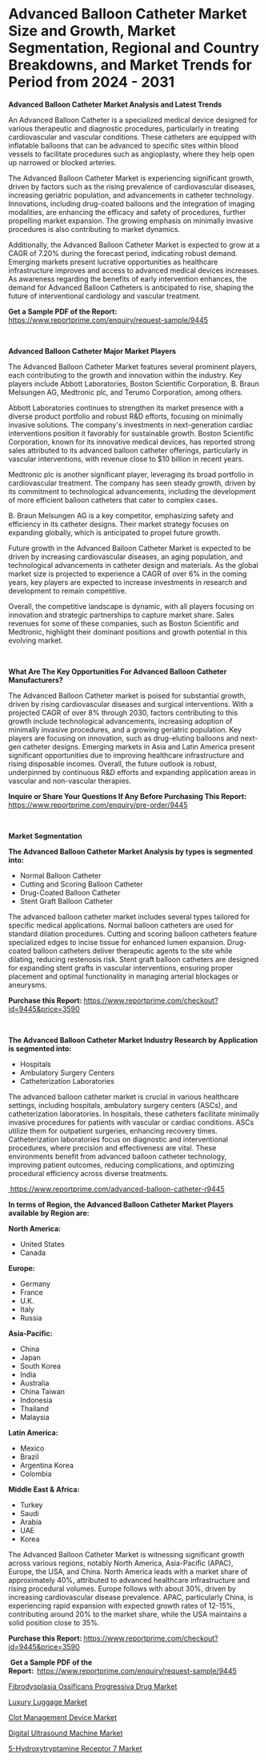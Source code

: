 <p><h1>Advanced Balloon Catheter Market Size and Growth, Market Segmentation, Regional and Country Breakdowns, and Market Trends for Period from 2024 -  2031</h1></p><p><strong>Advanced Balloon Catheter Market Analysis and Latest Trends</strong></p>
<p><p>An Advanced Balloon Catheter is a specialized medical device designed for various therapeutic and diagnostic procedures, particularly in treating cardiovascular and vascular conditions. These catheters are equipped with inflatable balloons that can be advanced to specific sites within blood vessels to facilitate procedures such as angioplasty, where they help open up narrowed or blocked arteries.</p><p>The Advanced Balloon Catheter Market is experiencing significant growth, driven by factors such as the rising prevalence of cardiovascular diseases, increasing geriatric population, and advancements in catheter technology. Innovations, including drug-coated balloons and the integration of imaging modalities, are enhancing the efficacy and safety of procedures, further propelling market expansion. The growing emphasis on minimally invasive procedures is also contributing to market dynamics. </p><p>Additionally, the Advanced Balloon Catheter Market is expected to grow at a CAGR of 7.20% during the forecast period, indicating robust demand. Emerging markets present lucrative opportunities as healthcare infrastructure improves and access to advanced medical devices increases. As awareness regarding the benefits of early intervention enhances, the demand for Advanced Balloon Catheters is anticipated to rise, shaping the future of interventional cardiology and vascular treatment.</p></p>
<p><strong>Get a Sample PDF of the Report:&nbsp;</strong> <a href="https://www.reportprime.com/enquiry/request-sample/9445?utm_campaign=28&utm_medium=2&utm_source=Github&utm_content=ia&utm_term=28112024&utm_id=advanced-balloon-catheter">https://www.reportprime.com/enquiry/request-sample/9445</a></p>
<p>&nbsp;</p>
<p><strong>Advanced Balloon Catheter Major Market Players</strong></p>
<p><p>The Advanced Balloon Catheter Market features several prominent players, each contributing to the growth and innovation within the industry. Key players include Abbott Laboratories, Boston Scientific Corporation, B. Braun Melsungen AG, Medtronic plc, and Terumo Corporation, among others.</p><p>Abbott Laboratories continues to strengthen its market presence with a diverse product portfolio and robust R&D efforts, focusing on minimally invasive solutions. The company's investments in next-generation cardiac interventions position it favorably for sustainable growth. Boston Scientific Corporation, known for its innovative medical devices, has reported strong sales attributed to its advanced balloon catheter offerings, particularly in vascular interventions, with revenue close to $10 billion in recent years.</p><p>Medtronic plc is another significant player, leveraging its broad portfolio in cardiovascular treatment. The company has seen steady growth, driven by its commitment to technological advancements, including the development of more efficient balloon catheters that cater to complex cases.</p><p>B. Braun Melsungen AG is a key competitor, emphasizing safety and efficiency in its catheter designs. Their market strategy focuses on expanding globally, which is anticipated to propel future growth.</p><p>Future growth in the Advanced Balloon Catheter Market is expected to be driven by increasing cardiovascular diseases, an aging population, and technological advancements in catheter design and materials. As the global market size is projected to experience a CAGR of over 6% in the coming years, key players are expected to increase investments in research and development to remain competitive.</p><p>Overall, the competitive landscape is dynamic, with all players focusing on innovation and strategic partnerships to capture market share. Sales revenues for some of these companies, such as Boston Scientific and Medtronic, highlight their dominant positions and growth potential in this evolving market.</p></p>
<p>&nbsp;</p>
<p><strong>What Are The Key Opportunities For Advanced Balloon Catheter Manufacturers?</strong></p>
<p><p>The Advanced Balloon Catheter market is poised for substantial growth, driven by rising cardiovascular diseases and surgical interventions. With a projected CAGR of over 8% through 2030, factors contributing to this growth include technological advancements, increasing adoption of minimally invasive procedures, and a growing geriatric population. Key players are focusing on innovation, such as drug-eluting balloons and next-gen catheter designs. Emerging markets in Asia and Latin America present significant opportunities due to improving healthcare infrastructure and rising disposable incomes. Overall, the future outlook is robust, underpinned by continuous R&D efforts and expanding application areas in vascular and non-vascular therapies.</p></p>
<p><strong>Inquire or Share Your Questions If Any Before Purchasing This Report:</strong> <a href="https://www.reportprime.com/enquiry/pre-order/9445?utm_campaign=28&utm_medium=2&utm_source=Github&utm_content=ia&utm_term=28112024&utm_id=advanced-balloon-catheter">https://www.reportprime.com/enquiry/pre-order/9445</a></p>
<p>&nbsp;</p>
<p><strong>Market Segmentation</strong></p>
<p><strong>The Advanced Balloon Catheter Market Analysis by types is segmented into:</strong></p>
<p><ul><li>Normal Balloon Catheter</li><li>Cutting and Scoring Balloon Catheter</li><li>Drug-Coated Balloon Catheter</li><li>Stent Graft Balloon Catheter</li></ul></p>
<p><p>The advanced balloon catheter market includes several types tailored for specific medical applications. Normal balloon catheters are used for standard dilation procedures. Cutting and scoring balloon catheters feature specialized edges to incise tissue for enhanced lumen expansion. Drug-coated balloon catheters deliver therapeutic agents to the site while dilating, reducing restenosis risk. Stent graft balloon catheters are designed for expanding stent grafts in vascular interventions, ensuring proper placement and optimal functionality in managing arterial blockages or aneurysms.</p></p>
<p><strong>Purchase this Report:&nbsp;</strong><a href="https://www.reportprime.com/checkout?id=9445&price=3590&utm_campaign=28&utm_medium=2&utm_source=Github&utm_content=ia&utm_term=28112024&utm_id=advanced-balloon-catheter">https://www.reportprime.com/checkout?id=9445&price=3590</a></p>
<p>&nbsp;</p>
<p><strong>The Advanced Balloon Catheter Market Industry Research by Application is segmented into:</strong></p>
<p><ul><li>Hospitals</li><li>Ambulatory Surgery Centers</li><li>Catheterization Laboratories</li></ul></p>
<p><p>The advanced balloon catheter market is crucial in various healthcare settings, including hospitals, ambulatory surgery centers (ASCs), and catheterization laboratories. In hospitals, these catheters facilitate minimally invasive procedures for patients with vascular or cardiac conditions. ASCs utilize them for outpatient surgeries, enhancing recovery times. Catheterization laboratories focus on diagnostic and interventional procedures, where precision and effectiveness are vital. These environments benefit from advanced balloon catheter technology, improving patient outcomes, reducing complications, and optimizing procedural efficiency across diverse treatments.</p></p>
<p><a href="https://www.reportprime.com/advanced-balloon-catheter-r9445?utm_campaign=28&utm_medium=2&utm_source=Github&utm_content=ia&utm_term=28112024&utm_id=advanced-balloon-catheter">&nbsp;https://www.reportprime.com/advanced-balloon-catheter-r9445</a></p>
<p><strong>In terms of Region, the Advanced Balloon Catheter Market Players available by Region are:</strong></p>
<p>
    <p> <strong> North America: </strong>
        <ul>
            <li>United States</li>
            <li>Canada</li>
        </ul>
        </p> 
    <p> <strong> Europe: </strong>
        <ul>
            <li>Germany</li>
            <li>France</li>
            <li>U.K.</li>
            <li>Italy</li>
            <li>Russia</li>
        </ul>
        </p> 
    <p> <strong> Asia-Pacific: </strong>
        <ul>
            <li>China</li>
            <li>Japan</li>
            <li>South Korea</li>
            <li>India</li>
            <li>Australia</li>
            <li>China Taiwan</li>
            <li>Indonesia</li>
            <li>Thailand</li>
            <li>Malaysia</li>
        </ul>
        </p> 
    <p> <strong> Latin America: </strong>
        <ul>
            <li>Mexico</li>
            <li>Brazil</li>
            <li>Argentina Korea</li>
            <li>Colombia</li>
        </ul>
        </p> 
    <p> <strong> Middle East & Africa: </strong>
        <ul>
            <li>Turkey</li>
            <li>Saudi</li>
            <li>Arabia</li>
            <li>UAE</li>
            <li>Korea</li>
        </ul>
    </p>
    </p>
<p><p>The Advanced Balloon Catheter Market is witnessing significant growth across various regions, notably North America, Asia-Pacific (APAC), Europe, the USA, and China. North America leads with a market share of approximately 40%, attributed to advanced healthcare infrastructure and rising procedural volumes. Europe follows with about 30%, driven by increasing cardiovascular disease prevalence. APAC, particularly China, is experiencing rapid expansion with expected growth rates of 12-15%, contributing around 20% to the market share, while the USA maintains a solid position close to 35%.</p></p>
<p><strong>Purchase this Report: </strong><a href="https://www.reportprime.com/checkout?id=9445&price=3590&utm_campaign=28&utm_medium=2&utm_source=Github&utm_content=ia&utm_term=28112024&utm_id=advanced-balloon-catheter">https://www.reportprime.com/checkout?id=9445&price=3590</a></p>
<p>&nbsp;<strong>Get a Sample PDF of the Report:&nbsp;&nbsp;</strong><a href="https://www.reportprime.com/enquiry/request-sample/9445?utm_campaign=28&utm_medium=2&utm_source=Github&utm_content=ia&utm_term=28112024&utm_id=advanced-balloon-catheter">https://www.reportprime.com/enquiry/request-sample/9445</a></p>
<p><strong></strong></p>
<p><p><a href="https://issuu.com/reportprime-2/docs/fibrodysplasia-ossificans-progressi_468ecb5b9771c6?utm_campaign=28&utm_medium=2&utm_source=Github&utm_content=ia&utm_term=28112024&utm_id=advanced-balloon-catheter">Fibrodysplasia Ossificans Progressiva Drug Market</a></p><p><a href="https://www.linkedin.com/pulse/luxury-luggage-industry-insights-report-analyzing-market-trends-py5vc?utm_campaign=28&utm_medium=2&utm_source=Github&utm_content=ia&utm_term=28112024&utm_id=advanced-balloon-catheter">Luxury Luggage Market</a></p><p><a href="https://github.com/SamiaChowdhury801/Market-Research-Report-List-1/blob/main/clot-management-device-market.md?utm_campaign=28&utm_medium=2&utm_source=Github&utm_content=ia&utm_term=28112024&utm_id=advanced-balloon-catheter">Clot Management Device Market</a></p><p><a href="https://www.linkedin.com/pulse/digital-ultrasound-machine-market-overview-industry-growth-hikqe?utm_campaign=28&utm_medium=2&utm_source=Github&utm_content=ia&utm_term=28112024&utm_id=advanced-balloon-catheter">Digital Ultrasound Machine Market</a></p><p><a href="https://issuu.com/reportprime-2/docs/5-hydroxytryptamine-receptor-7-mark_cb1d1550a154e4?utm_campaign=28&utm_medium=2&utm_source=Github&utm_content=ia&utm_term=28112024&utm_id=advanced-balloon-catheter">5-Hydroxytryptamine Receptor 7 Market</a></p></p>